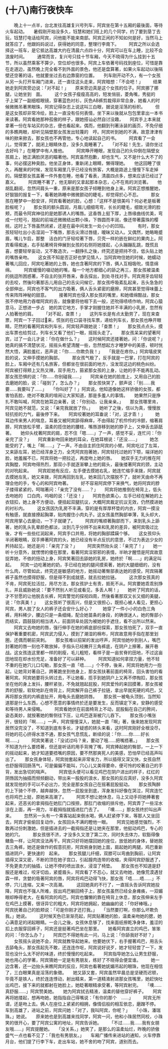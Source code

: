 # (十八)南行夜快车
　　晚上十一点半，台北发往高雄复兴号列车，阿宾坐在第十五厢的最後面，等待火车起动。　　暑假刚开始没多久，钰慧和她们班上的几个同学，约了要到垦丁去玩，钰慧打电话给阿宾，问他能不能来南部。阿宾正闲的不知如何是好，当然马上就答应了，他跟妈妈说过，获得她的同意，整理行李南下。 
　　阿宾之所以会选择这一班车，是它抵达高雄大约在清晨六点四十分，阿宾可以在车上睡，比较不会浪废时间。 
　　通常而言，复兴号只挂十节车厢，今天不晓得为什么挂到十五节，所以虽然乘客不算少，空位却也很多。阿宾上车依著号码找到座位，可惜是靠在走道边，虽然晚上完全看不到外面的景色，他还是盘算著，如果火车起动以後隔壁还空著的话，他就要坐过去右边靠窗的位置。　　列车刚开动不久，有一个女孩从另一头打开车厢门进来，还一直往这头走来，阿宾暗想：「不会吧！」 
　　结果她走到阿宾旁边说：「对不起！」　　原来旁边真是这个女孩的位子。阿宾挪了挪腿，让她坐到　面。 
　　这个女孩子瘦瘦高高的，短发俏丽，菱角嘴，秀挺的　子上架了一副细框眼镜，穿著蓝色衬衫，灰色AB裤剪裁得非常合身，她看人的时候微微吊著黑眼珠，阿宾记得杂志上说这叫三白眼，据说是淫荡的标帜。 
　　但是这女孩却非常冷绘，脸上一直没有任何表情，坐下来以後就从包包里拿出一本书来读著。阿宾看她那种孤傲的样子，跟她搭讪必然自讨没趣，　　阿宾手上本来就拿著一份在车站买的杂志，便也看起来。偶而，他翻到刊著泳装的画页，不免仔细的多瞧两眼，却听见隔壁那女孩发出轻蔑的　哼。阿宾听到她的不满，故意津津有味的掀来掀去，那女孩也不再管他，专心地读起自己的书。 
　　阿宾看了一会儿，觉得累了，就闭上眼睛休息，没多久竟睡著了。　　「对不起！先生，请你坐过去好吗？」在睡梦中有人推他。 
　　阿宾睁开睡眼，发现自己的头仰倒在隔壁女孩肩上，她正满脸厌恶的瞄著他。阿宾虽然抱歉，却也生气，又不是什么大不了的事，何必摆这种臭脸。他坐正身体，重新闭上眼睛，懒得理她。　　他这回睡了很久，再醒来的时候，发现车厢里几乎已经没有旅客，大概是路途上慢慢下车走掉的。隔壁那女孩盖著一件外套在睡，他看了看表，清晨四点多，想来应该已经过了嘉义。 
　　阿宾睡不著了，他无聊的又拿起那本杂志，心不在焉的浏览著。　　他胡乱翻阅，忽然间肩头一重，原来是那女孩子倾睡到他身上来。阿宾正想推醒她，好狠狠的报复一下，看著她熟睡中微微颤动的睫毛，却觉得於心不忍。 
　　那女孩在睡梦中一脸安详，阿宾看著她的脸，心想：「这样不是很美吗？何必老是板著脸板呢？」　　那女孩的额头圆润，月眉儿细细弯弯，长长的睫毛，细致光滑的脸颊，而最令阿宾神往的是她那诱人的嘴唇。这香唇上挺下厚，上唇缘曲线优美，弯成一付短弓，翘起的前端还微微结出颗小珠，下唇圆而丰润，像还带著露珠的樱桃，这时上下唇虽然闭紧，还是在最中间发生一处小小的凹陷。 
　　有时，那女孩轻轻吐出小舌湿润一下嘴唇，那舌尖滑过唇缝，暧昧又动人。又偶然，她略略蹙眉，嘴儿乍启，那整　洁白的门牙轻咬著下唇，贝壳一样的嵌在鲜红的果肉上。阿宾看得痴迷，右手贴著椅背伸展到女孩的右侧将她搂起，心头蹦蹦乱跳，既慌且喜，想要轻举妄动，又不敢造次，一翻挣扎之後，终究还是把持不住，低头贴上她的嘴唇亲吻。　　这女孩不知是否正好也梦见情人，当阿宾吻住她的时候，她蠕动著嘴儿回应，阿宾吃著她的上唇，她也含著阿宾的下唇，俩人互相吸吮，情意绵绵。 
　　阿宾缓慢的啜动她的嘴，每一个地方都细心的舔之再三，那女孩被温柔的挑逗所困惑著，不自主的张开唇来，香舌探出，到处寻找对手。阿宾用牙齿轻轻的去咬，然後叼著那舌儿用自己的舌尖问候它，那女孩呼吸紊乱起来，舌头急急的全部伸出，阿宾也不客气的出力吸著，俩人舌头紧密的磨擦，阿宾甚至觉得味蕾上传来阵阵神秘的甜意。 
　　接著阿宾也侵入那女孩的嘴里，和她缠绵酣战，那女孩不停地用力吞噬阿宾的舌，就像要将他咽下去一般，还吮得啧啧作响，阿宾心猿意马，正想进一步占　她的其它地方，手掌才刚握住她并不丰满的小乳房，忽然有人拍著他的肩。 
　　「对不起，查票！」　　这列车长是有点太勤劳了，现在来查票，阿宾一下子回过来，慌张的在口袋寻找车票，递给列车长，那女孩也睁开眼睛，茫然的看著阿宾和列车长，阿宾轻声跟她说：「查票！」　　那女孩点点头，摸出车票也给剪过，列车长又看了他们一眼，摇摇头走了。　　那女孩呆呆的望著阿宾，过了一会儿才说：「你在做什么？」　　这时候阿宾还搂著她，问：「你说呢？」　　她真的搞不清楚状况，摇摇头希望清醒一些，忽然想起方才睡梦中的美感，顿时恍然大悟，满脸羞红，恶声说：「你……你欺负我！」　　「我是在疼你。」阿宾嘻皮笑脸的说，又伸手摸她的胸部。 
　　那女孩气极了，反手就是一巴掌，打在阿宾的脸上，车厢中还有几名旅客，但都坐在很前面的地方，没发现这边的桃色纠纷。　　阿宾被打得颊上又热又辣，双手用力，箍紧那女孩的上身，让她的手不能再乱动。那女孩恐惧的说：「你……你别碰我……」　　阿宾亲在她的脸庞上，又用自己的脸去磨她的脸，说：「碰到了，怎么办？」　　那女孩快哭了，颤声说：「别……我要……我要叫了……」　　「你叫好了！」阿宾说。他知道像她这样骄傲的女孩，都害怕丢脸，绝对不敢真的喧闹让大家知道，那是多羞人的事情。　　她果然只是挣扎不敢叫喊，阿宾在她耳边亲著，说：「你别动，让我亲亲。」　　那女孩哪里肯，阿宾见她不就范，又说：「亲完我就放了你。」　　她听了之後，信以为真，慢慢放轻抗拒的力气，最後停下来。　　阿宾咬著她的耳垂说：「对，这才乖！」 
　　她耳边传来男人的喘息，耳垂又被阿宾舔得麻痒，不由得起了机伶伶的冷颤，缩著肩膀，阿宾放松手臂，温柔的揽住她的腰枝，嘴唇游移到她的脖子上，又伸舌去舔舐著。　　她仰头枕著阿宾的肩，忍不住「嗯……」了一声，感觉不妥，连忙问：「你亲完了没？」　　阿宾重新吻回来她的耳朵，在她耳根说：「还没……」 
　　她怎能受的了，嘴上「啊……」了一声，不由自主抓住阿宾的小臂。阿宾吃过了左耳，又来舔左耳，她已经浑身乏力，全凭阿宾抱著她，阿宾轻托过她的下颚，端详她的脸，她羞赧不已，阿宾将她一把拉近，再度吻上她的唇。　　她双手无力的推在阿宾胸膛，阿宾吻得热烈，那双小手就逐渐攀上他的肩头，最後搂著阿宾的颈，主动的对吮起来。　　阿宾趁她有反应，左手便去摸她右乳，她连忙缩手来拨，阿宾就去摸她左乳，她又来拨，阿宾再回到左乳，她来回几次摆脱不了，就听天由命不再理会他的手，专心的和阿宾吻著。 
　　好不容易阿宾停下来换气，她将阿宾的脖子搂得紧紧的，呵喘著问：「亲完了没有……？」　　阿宾将她推倒在椅背上，低头去吻她的　口白肉，呜咽的说：「还没！」　　阿宾色欲熏心，左手已经在解她的上衣钮扣，她上身不方便动，便扭起双腿抗议，大概阿宾裁定抗议无效，仍然摸进她的衬衫内。 
　　这女孩因为乳房不丰满，穿的是有厚厚杯垫的内衣，阿宾一摸没有触感，就直接撩起胸罩，贴肉握住小肉丸子。这女孩虽然胸部单薄，乳头却大，阿宾用掌心去磨动，一下子就硬了。 
　　阿宾的嘴顺著胸部而下，来到乳头上舔著，她的乳头乳晕颜色都淡，淡到几乎分辨不出来和乳房的差异，被阿宾吸过比後，才有一些些红润起来，阿宾手口并用，将她的胸部蹂躏个够。　　这女孩仰头半闭著眼睛，双手捧著阿宾的头，她已经没有半点反抗的意思，不过为表达少女的矜持起见，她还是问：「亲完了没？」 
　　阿宾突然抬头说：「亲完了！」　　她一听十分意外，就愣愣的傻在那里，看著阿宾淫邪邪的表情，半晌才醒悟是阿宾故意捉弄她，不依的扭动上身，阿宾笑著回去舔她的乳房，她终於「啊……」的满足叫起。　　阿宾一边吃著她的奶，手已经在她的腿间摸索著，她的大腿细细的，没有什么肉，尽管如此，终究还是敏感的地方，她摇动著臀部表达她的感受。阿宾隔著裤子虽然也摸得舒服，但是得不到成就感，就去拉她拉链。 
　　这次那女孩真的不肯，阿宾死拉活拉，用尽方法，那女孩护土有责，抵死不从。阿宾要她乖乖别挣扎，并且威胁她说：「要不然别人听见或看见，多丢人啊！」　　她听了阿宾的话，才不甘愿的让他脱去长裤，阿宾警觉的探视四周，然後看著那双又长又细的美腿，说：「你真美！」　　这女孩听了很高兴，但是又很担心，既担心被人看见，更担心阿宾，男人脱了女人的裤子还会安什么好心？ 
　　她穿了一件小小的白色三角裤，用料稀少，腰边只是一条细绳，配合她苗条的身段，的确很迷人，她的臀部小而结实，圆鼓鼓的相当诱人，前面阴阜处因为被她的手遮住，看不出所以然来。 
　　阿宾又去吻她的唇，强行伸手在她的裤底部份探索，那女孩怕死了，双手一直保护著重要机密，阿宾武力侵入，摸到了潮湿的棉布，阿宾故意用手指在那里划圈，还偶而朝前突刺。　　那女孩难以招架的发出哼声，阿宾怕她吵到别人，嘴巴封著她的唇一刻也不敢放掉，手指头已经撇开三角裤底，在阴户上擦著，展开巷战。这女孩连这里都一样的削瘦，毛儿粗短，看样子是一亩贫脊的田地，不过这亩田地现在却水份充足，准备好了可以耕种。 
　　阿宾知道如何拿捏力量，他不轻不重的在她穴儿口勾勒，那女孩一直「唔……」个不停，後来，阿宾将她用力一抱起，让她背对著自己，跨著跪坐到他身上，那女孩扶著前面的椅背，回头害怕的看著阿宾。阿宾她要将头转过去，不让她看，揽手到她阴户上又再不停掏扣，那女孩坐在他的身上发抖，腰杆紧张，不免就翘起屁股，阿宾爱怜的来回摸著，那女孩被弄的舒服，软软地趴在倚背上，阿宾解开自己裤子拉链，拿出早就死硬的鸡巴，又再将那女孩的内裤底扯开，用龟头去磨她阴唇。　　那女孩一被龟头顶到，当然知道那是什么东西，心想不愿意的事情终於还是要发生，反而镇定下来，安静的感受和等待男人来侵略。 
　　阿宾看她伏在前面椅背上不动，屁股黏在自己的胯间，姿态美妙，就按著她的臀侧往下压，让鸡巴逐渐被穴儿吞下。　　那女孩小嘴张开，很轻的「啊……」一声，阿宾慢慢深入，她就一直「啊」著，後来她发现阿宾居然没完没了，不知道到底有多长，才疑惑的转头来看，这时阿宾刚好全根没尽，将她的花心挤得水泄不通，那女孩气息慌乱，断续的说：「你……你……好长啊……」 
　　阿宾笑著说：「没试过吗？来，要动了哦……把嘴捂著。」　　那女孩不知道为什么要捂著，但还是听话的用手背掩了嘴，阿宾捧起她的臀部，一上一下的摇动起来，她才知道要捂嘴的原因，要不然那爽死人的美感，恐怕早已经高声叫出了。　　那女孩身体轻，阿宾抛套起来非常省力，所以插得又深又快，女孩自然也舒服得回肠荡气，可是偏偏不能叫，穴心儿又美得要命，便可怜的咬著自己的手背，发出急切的喘声。 
　　阿宾低头便可以看见鸡巴在阴户进出的样子，红红的阴唇因为抽插而频频翻动，带出来一股股的浪水，那女孩的反应真好，没多久阿宾就发现他的手可以不必出力，完全是那女孩自己在摇著屁股挺动。　　那女孩陶醉的上下骑个不停，越奔越快，忽然一屁股坐到底，浑身发抖好像在哭泣，阿宾连忙也将鸡巴上挺，原她来高潮了。 
　　阿宾不想让她休息，马上又动手将她捧著套起来，还恶劣的拿拇指在她肛门口按捺，那肛门收缩的排斥他，阿宾弄了一些淫水涂在上面，再一用力，半截拇指就插进肛门去了。　　「噢……」那女孩终於叫出声来。 
　　忽然另一头有一个乘客站起来倒水喝，俩人赶紧停下来，等那人又坐回去，阿宾才偷偷回复动作，女孩回头不满的瞪他一眼。　　阿宾见她感觉强烈，不敢再过份刺激她，但是插进去的一截拇指还是让她夹在那里，他挺动鸡巴，专心的　她的穴。 
　　那女孩很不济，才没多久又泄了第二次，同时失去体力，软豁得像鳝鱼一样，让阿宾没法再干。阿宾只好将她摆回她的座位，放低她的身体，替她脱去三角裤，她还是做作的假意抗拒，阿宾俯身到她上面，肩起她的两腿，鸡巴重新插进阴户，更快速的　起来。　　那女孩腿儿纤细，双膝可以弯曲到胸前，让阿宾插得又深又密，不断的顶在她子宫口，引起膣肉连带的收缩，夹得阿宾舒服透了，不免更卖力的抽插，让她不停的喷出浪水，浸湿了椅垫。　　那女孩也不知道是舒服还是难过，咬牙切齿，紧蹙眉头，阿宾看了不忍心，就又去吻她，她像荒漠遇甘霖一样，贪婪的吸著阿宾的唇，阿宾将鸡巴动得飞快，那女孩「唔……唔……」不停，穴儿连缩，又来一次高潮。 
　　这回她真的不行了，一直摇头告诉阿宾她投降，阿宾也不强人所难，拔出鸡巴躺回椅子上，那女孩虽然已经全身瘫痪，一双媚眼却睁得老大，在看阿宾的鸡巴。阿宾也慵懒的靠在椅背上休息，那女孩伸来左手在鸡巴上摸著，很讶异它的粗大，阿宾将她拥起，她幽幽的说：「你好棒哦。」　　阿宾抚著自己的脸颊说：「可是你刚才还打我。」　　「当然要打啊，你那么坏欺负我。」她说。 
　　这时候天色已渐渐亮起，阿宾贴著她的脸，温柔亲吻她的腮，她心满意足的闭起眼睛。一会儿之後，女孩休息够了，找来面纸擦乾净身体，羞涩的扣上衣服穿回裤子，阿宾还是挺著鸡巴坐在那里。　　她看阿宾直立的鸡巴，笨笨的问：「你怎么办？」　　阿宾巴不得她有此一问，马上说：「你舔我好不好？」 
　　女孩摇头说她不会，阿宾就教导起她来。他要她伏下，右手握著鸡巴，用舌头去舔龟头，那女孩起先不敢，还连连作呕，阿宾说好说歹，她才轻轻尝了一下，发现也没什么太不好的味道，终於慢慢的吃起来。　　阿宾指导她怎么让男生舒服，她也用心的学著，阿宾猜她一定是有男朋友，练好了不晓得会便宜谁。 
　　她一边含著，还一边抬头来瞧阿宾的反应，阿宾也看著她妩媚吊起的眼珠，他现在相信了，三白眼果真是淫荡的象徵。　　她又舔又套，阿宾虽然早晨总是坚硬而迟顿，毕竟不是铁人，终於连连悸动，射出精来，第一道精液射进那女孩嘴里，她赶快吐出鸡巴，接下来的就都射在她脸上，她眨著眼精承受著，等阿宾射完。　　「噢……真舒服……」阿宾赞美她。　　她为阿宾拭去精液，温柔的替他穿好裤子。　　阿宾再将她搂起，想再吻她，她指指自己得嘴说：「有你的那个　……」 
　　阿宾无所谓，还是吻上去。俩人在座位上紧紧的相拥，像情侣般的相互依恋，磨蹭不停。　　车到高雄了，进站之前，阿宾问她：「对了，我叫阿宾，你呢？」　　「小珠，潘瑞珠。」她说。　　原来她也是到高雄来找同学，阿宾一问，他和小珠居然同校，小珠笑的很开心，要了阿宾公寓的地址，阿宾告诉她。 
　　「不过……我……我有女朋友哦……」阿宾提醒她。　　「没关系，」她笑了，是那么的温柔灿烂，昨晚的骄傲盛气一点也看不见了：「我也有男朋友。」　　车厢广播传来进站的通知，火车停靠月台，他们提了行李下车，走出车站，她不舍的吻了阿宾，道别而去。 
